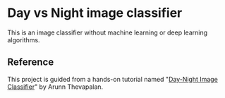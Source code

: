 # Day vs Night image classifier
This is an image classifier without machine learning or deep learning algorithms.
## Reference
This project is guided from a hands-on tutorial named "[Day-Night Image Classifier](https://github.com/arunnthevapalan/day-night-classifier)" by Arunn Thevapalan.
